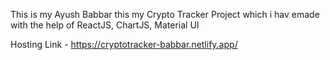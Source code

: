 This is my Ayush Babbar this my Crypto Tracker Project which i hav emade with the help of ReactJS, ChartJS, Material UI

Hosting Link - https://cryptotracker-babbar.netlify.app/